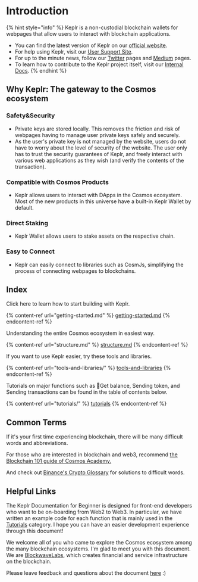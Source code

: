 # Introduction

{% hint style="info" %}
Keplr is a non-custodial blockchain wallets for webpages that allow users to interact with blockchain applications.

* You can find the latest version of Keplr on our [official website](https://www.keplr.app/).
* For help using Keplr, visit our [User Support Site](https://help.keplr.app).
* For up to the minute news, follow our [Twitter](https://twitter.com/keplrwallet) pages and [Medium](https://medium.com/@chainapsis) pages.
* To learn how to contribute to the Keplr project itself, visit our [Internal Docs](https://github.com/chainapsis/keplr-wallet).
{% endhint %}

## Why Keplr: The gateway to the Cosmos ecosystem <a href="#why-keplr" id="why-keplr"></a>

### Safety\&Security

* Private keys are stored locally. This removes the friction and risk of webpages having to manage user private keys safely and securely.
* As the user's private key is not managed by the website, users do not have to worry about the level of security of the website. The user only has to trust the security guarantees of Keplr, and freely interact with various web applications as they wish (and verify the contents of the transaction).

### Compatible with Cosmos Products

* Keplr allows users to interact with DApps in the Cosmos ecosystem. Most of the new products in this universe have a built-in Keplr Wallet by default.

### Direct Staking

* Keplr Wallet allows users to stake assets on the respective chain.

### Easy to Connect

* Keplr can easily connect to libraries such as CosmJs, simplifying the process of connecting webpages to blockchains.

## Index

Click here to learn how to start building with Keplr.

{% content-ref url="getting-started.md" %}
[getting-started.md](getting-started.md)
{% endcontent-ref %}

Understanding the entire Cosmos ecosystem in easiest way.

{% content-ref url="structure.md" %}
[structure.md](structure.md)
{% endcontent-ref %}

If you want to use Keplr easier, try these tools and libraries.

{% content-ref url="tools-and-libraries/" %}
[tools-and-libraries](tools-and-libraries/)
{% endcontent-ref %}

Tutorials on major functions such as Get balance, Sending token, and Sending transactions can be found in the table of contents below.

{% content-ref url="tutorials/" %}
[tutorials](tutorials/)
{% endcontent-ref %}

## Common Terms

If it's your first time experiencing blockchain, there will be many difficult words and abbreviations.

For those who are interested in blockchain and web3, recommend [the Blockchain 101 guide of Cosmos Academy. ](https://interchainacademy.cosmos.network/academy/0.0-B9lab-Blockchains/1\_blockchain.html)

And check out [Binance's Crypto Glossary](https://academy.binance.com/en/glossary) for solutions to difficult words.

## Helpful Links

The Keplr Documentation for Beginner is designed for front-end developers who want to be on-boarding from Web2 to Web3. In particular, we have written an example code for each function that is mainly used in the [Tutorials](tutorials/) category. I hope you can have an easier development experience through this document!&#x20;

We welcome all of you who came to explore the Cosmos ecosystem among the many blockchain ecosystems. I'm glad to meet you with this document. We are [BlockwaveLabs](https://www.blockwavelabs.io/), which creates financial and service infrastructure on the blockchain.&#x20;

Please leave feedback and questions about the document [here](https://www.blockwavelabs.io/) :)
